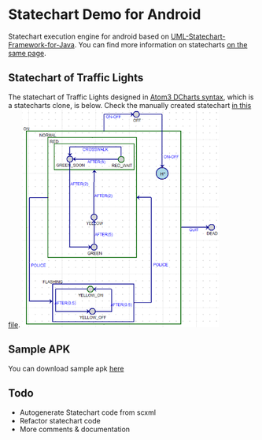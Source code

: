 Statechart Demo for Android
==

Statechart execution engine for android based on [UML-Statechart-Framework-for-Java]. You can find more information on statecharts [on the same page].

[on the same page]:https://github.com/klangfarbe/UML-Statechart-Framework-for-Java#what-are-statecharts
[UML-Statechart-Framework-for-Java]:https://github.com/klangfarbe/UML-Statechart-Framework-for-Java

Statechart of Traffic Lights
--

The statechart of Traffic Lights designed in [Atom3 DCharts syntax], which is a statecharts clone, is below. Check the manually created statechart [in this file].
<img src="https://raw.githubusercontent.com/hergin/statechartsdemo/master/Traffic%20Lights%20SC.PNG" width="400px">

[in this file]:https://raw.githubusercontent.com/hergin/statechartsdemo/master/src/edu/ua/cs/hergin/android/statechartsdemo/MainActivity.java
[Atom3 DCharts syntax]:http://atom3.cs.mcgill.ca/

Sample APK
--
You can download sample apk [here]

[here]:https://github.com/hergin/statechartsdemo/raw/master/StatechartsDemo.apk

Todo
--
  - Autogenerate Statechart code from scxml
  - Refactor statechart code
  - More comments & documentation